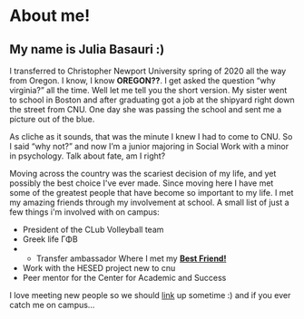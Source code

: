 # About me!

## My name is Julia Basauri :) 

I transferred to Christopher Newport University spring of 2020 all the way from Oregon. I know, I know **OREGON??**. I get asked the question “why virginia?” all the time. Well let me tell you the short version. My sister went to school in Boston and after graduating got a job at the shipyard right down the street from CNU. One day she was passing the school and sent me a picture out of the blue.

As cliche as it sounds, that was the minute I knew I had to come to CNU. So I said “why not?” and now I’m a junior majoring in Social Work with a minor in psychology. Talk about fate, am I right? 

Moving across the country was the scariest decision of my life, and yet possibly the best choice I've ever made. Since moving here I have met some of the greatest people that have become so important to my life. I met my amazing friends through my involvement at school. A small list of just a few things i'm involved with on campus: 
* President of the CLub Volleyball team
* Greek life ΓΦΒ
* * Transfer ambassador 
    Where I met my [**Best Friend!**](https://www.instagram.com/sheenakron/)
* Work with the HESED project new to cnu
* Peer mentor for the Center for Academic and Success 

I love meeting new people so we should [link](https://www.instagram.com/julia.basauri/ ) up sometime :) and if you ever catch me on campus…
